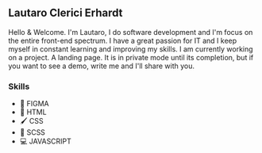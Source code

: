 ## Lautaro Clerici Erhardt
Hello & Welcome.
I'm Lautaro, I do software development and I'm focus on the entire front-end spectrum.
I have a great passion for IT and I keep myself in constant learning and improving my skills.
I am currently working on a project. A landing page. It is in private mode until its completion, but if you want to see a demo, write me and I'll share with you.

### Skills
* 🎴 FIGMA
* 📃 HTML
* 🖌 CSS 
* 🎨 SCSS
* 💻 JAVASCRIPT
